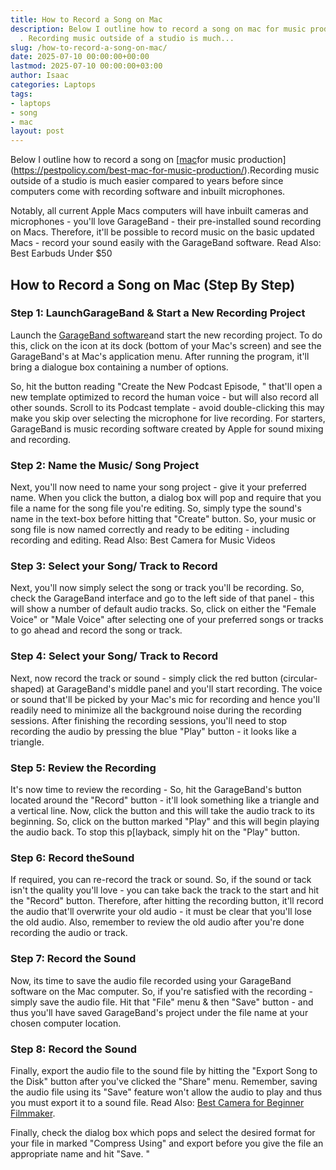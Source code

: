 ```yaml
---
title: How to Record a Song on Mac
description: Below I outline how to record a song on mac for music productionhttpspestpolicy.combest-mac-for-music-production
  . Recording music outside of a studio is much...
slug: /how-to-record-a-song-on-mac/
date: 2025-07-10 00:00:00+00:00
lastmod: 2025-07-10 00:00:00+03:00
author: Isaac
categories: Laptops
tags:
- laptops
- song
- mac
layout: post
---
```

Below I outline how to record a song on [[mac](https://pestpolicy.com/best-mac-for-music-production/)for music production](https://pestpolicy.com/best-mac-for-music-production/).Recording music outside of a studio is much easier compared to years before since computers come with recording software and inbuilt microphones.

Notably, all current Apple Macs computers will have inbuilt cameras and microphones - you'll love GarageBand - their pre-installed sound recording on Macs. Therefore, it'll be possible to record music on the basic updated Macs - record your sound easily with the GarageBand software. Read Also: Best Earbuds Under $50

##  How to Record a Song on Mac (Step By Step)

###  Step 1: Launch**GarageBand & Start a New Recording Project**

Launch the [GarageBand software](https://mediacommons.psu.edu/2017/04/30/starting-a-new-podcast-project-in-garageband/)and start the new recording project. To do this, click on the icon at its dock (bottom of your Mac's screen) and see the GarageBand's at Mac's application menu. After running the program, it'll bring a dialogue box containing a number of options.

So, hit the button reading "Create the New Podcast Episode, " that'll open a new template optimized to record the human voice - but will also record all other sounds. Scroll to its Podcast template - avoid double-clicking this may make you skip over selecting the microphone for live recording. For starters, GarageBand is music recording software created by Apple for sound mixing and recording.

###  Step 2: Name the Music/ Song Project

Next, you'll now need to name your song project - give it your preferred name. When you click the button, a dialog box will pop and require that you file a name for the song file you're editing. So, simply type the sound's name in the text-box before hitting that "Create" button. So, your music or song file is now named correctly and ready to be editing - including recording and editing. Read Also: Best Camera for Music Videos

###  Step 3: Select your Song/ Track to Record

Next, you'll now simply select the song or track you'll be recording. So, check the GarageBand interface and go to the left side of that panel - this will show a number of default audio tracks. So, click on either the "Female Voice" or "Male Voice" after selecting one of your preferred songs or tracks to go ahead and record the song or track.

###  Step 4: Select your Song/ Track to Record

Next, now record the track or sound - simply click the red button (circular-shaped) at GarageBand's middle panel and you'll start recording. The voice or sound that'll be picked by your Mac's mic for recording and hence you'll readily need to minimize all the background noise during the recording sessions. After finishing the recording sessions, you'll need to stop recording the audio by pressing the blue "Play" button - it looks like a triangle.

###  Step 5: Review the Recording

It's now time to review the recording - So, hit the GarageBand's button located around the "Record" button - it'll look something like a triangle and a vertical line. Now, click the button and this will take the audio track to its beginning. So, click on the button marked "Play" and this will begin playing the audio back. To stop this p[layback, simply hit on the "Play" button.

###  Step 6: Record the**Sound**

If required, you can re-record the track or sound. So, if the sound or tack isn't the quality you'll love - you can take back the track to the start and hit the "Record" button. Therefore, after hitting the recording button, it'll record the audio that'll overwrite your old audio - it must be clear that you'll lose the old audio. Also, remember to review the old audio after you're done recording the audio or track.

###  Step 7: Record the Sound

Now, its time to save the audio file recorded using your GarageBand software on the Mac computer. So, if you're satisfied with the recording - simply save the audio file. Hit that "File" menu & then "Save" button - and thus you'll have saved GarageBand's project under the file name at your chosen computer location.

###  Step 8: Record the Sound

Finally, export the audio file to the sound file by hitting the "Export Song to the Disk" button after you've clicked the "Share" menu. Remember, saving the audio file using its "Save" feature won't allow the audio to play and thus you must export it to a sound file. Read Also: [Best Camera for Beginner Filmmaker](https://pestpolicy.com/best-camera-for-beginner-filmmaker/).

Finally, check the dialog box which pops and select the desired format for your file in marked "Compress Using" and export before you give the file an appropriate name and hit "Save. "